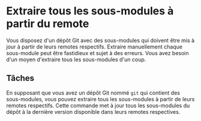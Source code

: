 # Extraire tous les sous-modules à partir du remote

Vous disposez d'un dépôt Git avec des sous-modules qui doivent être mis à jour à partir de leurs remotes respectifs. Extraire manuellement chaque sous-module peut être fastidieux et sujet à des erreurs. Vous avez besoin d'un moyen d'extraire tous les sous-modules d'un coup.

## Tâches

En supposant que vous avez un dépôt Git nommé `git` qui contient des sous-modules, vous pouvez extraire tous les sous-modules à partir de leurs remotes respectifs. Cette commande met à jour tous les sous-modules du dépôt à la dernière version disponible dans leurs remotes respectives.
